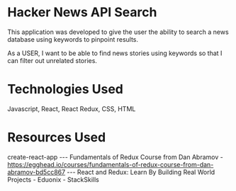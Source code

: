 # Hacker News API Search

This application was developed to give the user the ability to search a news database using keywords to pinpoint results.

As a USER, I want to be able to find news stories using keywords so that I can filter out unrelated stories.

# Technologies Used

Javascript, React, React Redux, CSS, HTML

# Resources Used

create-react-app --- 
Fundamentals of Redux Course from Dan Abramov - https://egghead.io/courses/fundamentals-of-redux-course-from-dan-abramov-bd5cc867 --- 
React and Redux: Learn By Building Real World Projects - Eduonix - StackSkills

